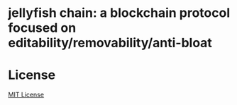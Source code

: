 # jellyfish chain: a blockchain protocol focused on editability/removability/anti-bloat

# License
[MIT License](./LICENSE.txt)

